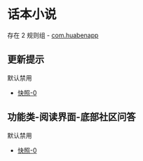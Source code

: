 # 话本小说

存在 2 规则组 - [com.huabenapp](/src/apps/com.huabenapp.ts)

## 更新提示

默认禁用

- [快照-0](https://i.gkd.li/i/14072723)

## 功能类-阅读界面-底部社区问答

默认禁用

- [快照-0](https://i.gkd.li/i/14076166)
